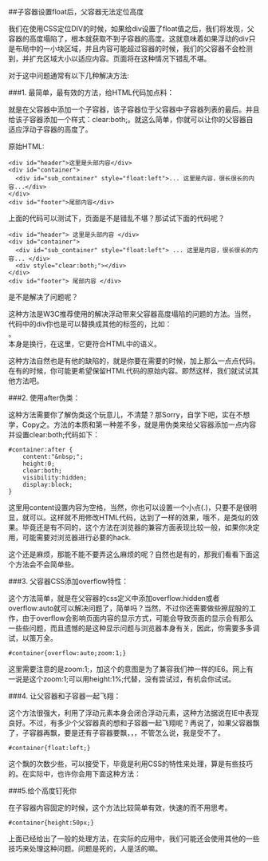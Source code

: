 ##子容器设置float后，父容器无法定位高度


我们在使用CSS定位DIV的时候，如果给div设置了float值之后，我们将发现，父容器的高度塌陷了，根本就获取不到子容器的高度。这就意味着如果浮动的div只是布局中的一小块区域，并且内容可能超过容器的时候，我们的父容器不会检测到，并扩充区域大小以适应内容。页面将在这种情况下错乱不堪。

对于这中问题通常有以下几种解决方法:

###1. 最简单，最有效的方法，给HTML代码加点料：

就是在父容器中添加一个子容器，该子容器位于父容器中子容器列表的最后。并且给该子容器添加一个样式：clear:both;。就这么简单，你就可以让你的父容器自适应浮动子容器的高度了。

原始HTML:

	<div id="header">这里是头部内容</div>
	<div id="container">
	  <div id="sub_container" style="float:left">... 这里是内容，很长很长的内容...</div>
	</div>
	<div id="footer">尾部内容</div>

上面的代码可以测试下，页面是不是错乱不堪？那试试下面的代码呢？

	<div id="header"> 这里是头部内容 </div>
	<div id="container">
	  <div id="sub_container" style="float:left"> ... 这里是内容，很长很长的内容... </div>
	  <div style="clear:both;"></div>
	</div>
	<div id="footer"> 尾部内容 </div>

是不是解决了问题呢？

这种方法是W3C推荐使用的解决浮动带来父容器高度塌陷的问题的方法。当然，代码中的div你也是可以替换成其他的标签的，比如：<br>。<br>本身是换行，在这里，它更符合HTML中的语义。

这种方法自然也是有他的缺陷的，就是你要在需要的时候，加上那么一点点代码。在有的时候，你可能更希望保留HTML代码的原始内容。即然这样，我们就试试其他方法吧。

###2. 使用after伪类：

这种方法需要你了解伪类这个玩意儿，不清楚？那Sorry，自学下吧，实在不想学，Copy之。方法的本质和第一种差不多，就是用伪类来给父容器添加一点内容并设置clear:both;代码如下：

	#container:after {
	 	content:"&nbsp;";  
		height:0;
		clear:both;
		visibility:hidden;
		display:block;
	}

这里用content设置内容为空格，当然，你也可以设置一个小点(.)，只要不是很明显，就可以。这样就不用修改HTML代码，达到了一样的效果，哦不，是类似的效果。毕竟还是有不同的，这个方法在浏览器的兼容方面表现比较一般，如果你决定用，可能需要对浏览器进行必要的hack.

这个还是麻烦，那能不能不要弄这么麻烦的呢？自然也是有的，那我们看看下面这个方法会不会简单些。

###3. 父容器CSS添加overflow特性：

这个方法简单，就是在父容器的css定义中添加overflow:hidden或者overflow:auto就可以解决问题了，简单吗？当然，不过你还需要做些擦屁股的工作，由于overflow会影响页面内容的显示方式，可能会导致页面的显示会有那么一些些问题，而且遗憾的是这种显示问题与浏览器本身有关，因此，你需要多多调试，以策万全。

	#container{overflow:auto;zoom:1;}

这里需要注意的是zoom:1;，加这个的意图是为了兼容我们神一样的IE6。网上有一说是这个zoom:1;可以用height:1%;代替，没有尝试过，有机会你试试。

###4. 让父容器和子容器一起飞翔：

这个方法很强大，利用了浮动元素本身会闭合浮动元素，这种方法据说在IE中表现良好。不过，有多少个父容器真的想和子容器一起飞翔呢？再说了，如果父容器飘了，子容器再飘，要是还有子容器要飘，，，不管怎么说，我是受不了。

	#container{float:left;}

这个飘的次数少些，可以接受下，毕竟是利用CSS的特性来处理，算是有些技巧的。在实际中，也许你会用下面这种方法：

###5.给个高度钉死你

在子容器内容固定的时候，这个方法比较简单有效，快速的而不用思考。

	#container{height:50px;}

上面已经给出了一般的处理方法，在实际的应用中，我们可能还会使用其他的一些技巧来处理这种问题。问题是死的，人是活的嘛。 




